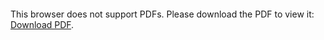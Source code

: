 <object data="https://github.com/TheMechatronic/Skripsie-2022/blob/main/Report/Main.pdf" type="application/pdf" width="700px" height="700px">
    <embed src="https://github.com/TheMechatronic/Skripsie-2022/blob/main/Report/Main.pdf">
        <p>This browser does not support PDFs. Please download the PDF to view it: <a href="https://github.com/TheMechatronic/Skripsie-2022/blob/main/Report/Main.pdf">Download PDF</a>.</p>
    </embed>
</object>
